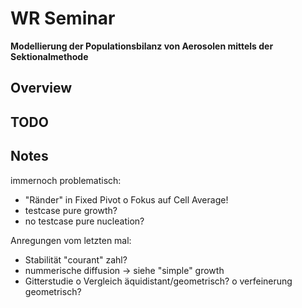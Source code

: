 WR Seminar
==========
**Modellierung der Populationsbilanz von Aerosolen
mittels der Sektionalmethode**

Overview
--------

TODO
----

Notes
-----

immernoch problematisch:
- "Ränder" in Fixed Pivot
    o Fokus auf Cell Average!
- testcase pure growth?
- no testcase pure nucleation?

Anregungen vom letzten mal:
- Stabilität "courant" zahl?
- nummerische diffusion -> siehe "simple" growth
- Gitterstudie
    o Vergleich äquidistant/geometrisch?
    o verfeinerung geometrisch?